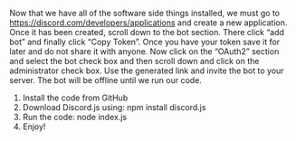 Now that we have all of the software side things installed, we must go to https://discord.com/developers/applications and create a new application. 
Once it has been created, scroll down to the bot section. 
There click “add bot” and finally click “Copy Token”. 
Once you have your token save it for later and do not share it with anyone. 
Now click on the “OAuth2” section and select the bot check box and then scroll down and click on the administrator check box. 
Use the generated link and invite the bot to your server. The bot will be offline until we run our code.

1. Install the code from GitHub
2. Download Discord.js using: npm install discord.js
3. Run the code: node index.js
4. Enjoy!
